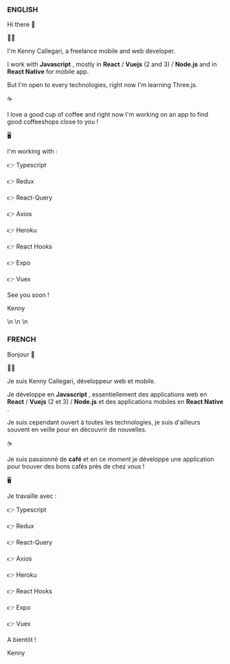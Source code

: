 ### ENGLISH

Hi there 👋

👨‍💻

I'm Kenny Callegari, a freelance mobile and web developer.

I work with **Javascript** , mostly in **React** / **Vuejs** (2 and 3) / **Node.js** and in **React Native** for mobile app.

But I'm open to every technologies, right now I'm learning Three.js.

☕

I love a good cup of coffee and right now I'm working on an app to find good coffeeshops close to you !

🖥

I'm working with : 

👉 Typescript

👉 Redux 

👉 React-Query

👉 Axios

👉 Heroku

👉 React Hooks

👉 Expo

👉 Vuex

See you soon !

Kenny


\n \n \n


### FRENCH

Bonjour 👋

👨‍💻

Je suis Kenny Callegari, développeur web et mobile.

Je développe en **Javascript** , essentiellement des applications web en **React** / **Vuejs** (2 et 3) / **Node.js** et des applications mobiles en **React Native** .

Je suis cependant ouvert à toutes les technologies, je suis d'ailleurs souvent en veille pour en découvrir de nouvelles.

☕

Je suis passionné de **café** et en ce moment je développe une application pour trouver des bons cafés près de chez vous ! 

🖥

Je travaille avec : 

👉 Typescript

👉 Redux 

👉 React-Query

👉 Axios

👉 Heroku

👉 React Hooks

👉 Expo

👉 Vuex

A bientôt !

Kenny
